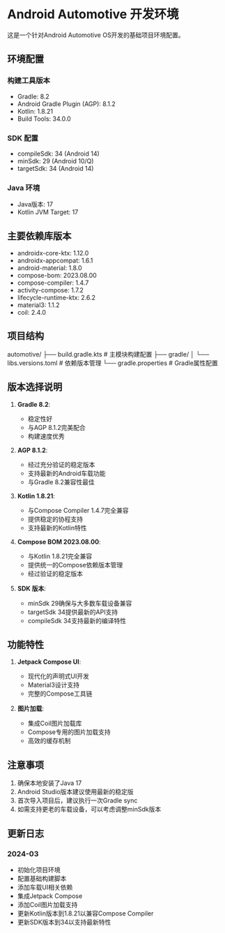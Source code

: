 # Android Automotive 开发环境

这是一个针对Android Automotive OS开发的基础项目环境配置。

## 环境配置

### 构建工具版本
- Gradle: 8.2
- Android Gradle Plugin (AGP): 8.1.2
- Kotlin: 1.8.21
- Build Tools: 34.0.0

### SDK 配置
- compileSdk: 34 (Android 14)
- minSdk: 29 (Android 10/Q)
- targetSdk: 34 (Android 14)

### Java 环境
- Java版本: 17
- Kotlin JVM Target: 17

## 主要依赖库版本
- androidx-core-ktx: 1.12.0
- androidx-appcompat: 1.6.1
- android-material: 1.8.0
- compose-bom: 2023.08.00
- compose-compiler: 1.4.7
- activity-compose: 1.7.2
- lifecycle-runtime-ktx: 2.6.2
- material3: 1.1.2
- coil: 2.4.0

## 项目结构
automotive/
├── build.gradle.kts # 主模块构建配置
├── gradle/
│ └── libs.versions.toml # 依赖版本管理
└── gradle.properties # Gradle属性配置


## 版本选择说明

1. **Gradle 8.2**:
    - 稳定性好
    - 与AGP 8.1.2完美配合
    - 构建速度优秀

2. **AGP 8.1.2**:
    - 经过充分验证的稳定版本
    - 支持最新的Android车载功能
    - 与Gradle 8.2兼容性最佳

3. **Kotlin 1.8.21**:
    - 与Compose Compiler 1.4.7完全兼容
    - 提供稳定的协程支持
    - 支持最新的Kotlin特性

4. **Compose BOM 2023.08.00**:
    - 与Kotlin 1.8.21完全兼容
    - 提供统一的Compose依赖版本管理
    - 经过验证的稳定版本

5. **SDK 版本**:
    - minSdk 29确保与大多数车载设备兼容
    - targetSdk 34提供最新的API支持
    - compileSdk 34支持最新的编译特性

## 功能特性

1. **Jetpack Compose UI**:
    - 现代化的声明式UI开发
    - Material3设计支持
    - 完整的Compose工具链

2. **图片加载**:
    - 集成Coil图片加载库
    - Compose专用的图片加载支持
    - 高效的缓存机制

## 注意事项

1. 确保本地安装了Java 17
2. Android Studio版本建议使用最新的稳定版
3. 首次导入项目后，建议执行一次Gradle sync
4. 如需支持更老的车载设备，可以考虑调整minSdk版本

## 更新日志

### 2024-03
- 初始化项目环境
- 配置基础构建脚本
- 添加车载UI相关依赖
- 集成Jetpack Compose
- 添加Coil图片加载支持
- 更新Kotlin版本到1.8.21以兼容Compose Compiler
- 更新SDK版本到34以支持最新特性 